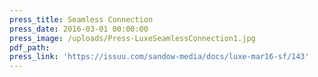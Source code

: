 ```yaml
---
press_title: Seamless Connection
press_date: 2016-03-01 00:00:00
press_image: /uploads/Press-LuxeSeamlessConnection1.jpg
pdf_path:
press_link: 'https://issuu.com/sandow-media/docs/luxe-mar16-sf/143'
---
```

